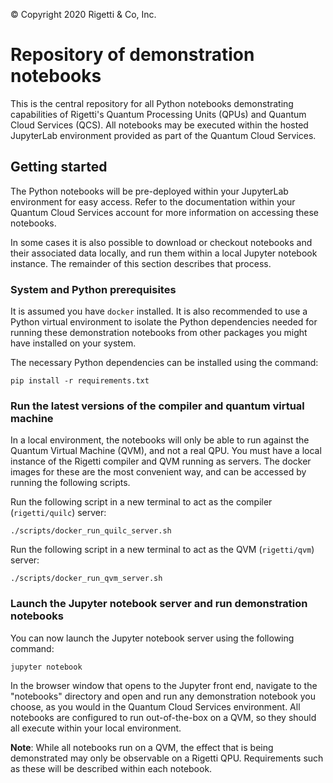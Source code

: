 &copy; Copyright 2020 Rigetti & Co, Inc.

Repository of demonstration notebooks
=====================================

This is the central repository for all Python notebooks demonstrating capabilities of Rigetti's Quantum
Processing Units (QPUs) and Quantum Cloud Services (QCS). All notebooks may be executed within the hosted
JupyterLab environment provided as part of the Quantum Cloud Services.

## Getting started

The Python notebooks will be pre-deployed within your JupyterLab environment for easy access. Refer to the
documentation within your Quantum Cloud Services account for more information on accessing these notebooks.

In some cases it is also possible to download or checkout notebooks and their associated data locally, and
run them within a local Jupyter notebook instance. The remainder of this section describes that process.

### System and Python prerequisites

It is assumed you have `docker` installed. It is also recommended to use a Python virtual environment to
isolate the Python dependencies needed for running these demonstration notebooks from other packages you
might have installed on your system.

The necessary Python dependencies can be installed using the command:

```
pip install -r requirements.txt
```

### Run the latest versions of the compiler and quantum virtual machine

In a local environment, the notebooks will only be able to run against the Quantum Virtual Machine (QVM),
and not a real QPU. You must have a local instance of the Rigetti compiler and QVM running as servers. The
docker images for these are the most convenient way, and can be accessed by running the following scripts.

Run the following script in a new terminal to act as the compiler (`rigetti/quilc`) server:

```
./scripts/docker_run_quilc_server.sh
```

Run the following script in a new terminal to act as the QVM (`rigetti/qvm`) server:

```
./scripts/docker_run_qvm_server.sh
```

### Launch the Jupyter notebook server and run demonstration notebooks

You can now launch the Jupyter notebook server using the following command:

```
jupyter notebook
```

In the browser window that opens to the Jupyter front end, navigate to the "notebooks" directory and open
and run any demonstration notebook you choose, as you would in the Quantum Cloud Services environment. All
notebooks are configured to run out-of-the-box on a QVM, so they should all execute within your local
environment.

**Note**: While all notebooks run on a QVM, the effect that is being demonstrated may only be observable on
a Rigetti QPU. Requirements such as these will be described within each notebook.
